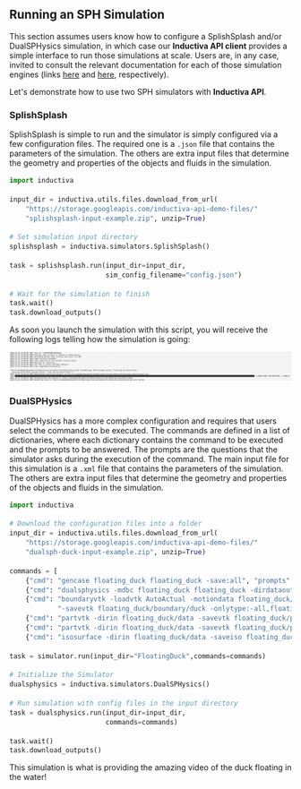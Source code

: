 ## Running an SPH Simulation

This section assumes users know how to configure a SplishSplash and/or DualSPHysics
simulation, in which case our **Inductiva API client** provides a simple interface to run
those simulations at scale. Users are, in any case, invited to consult the relevant documentation
for each of those simulation engines (links
[here](https://github.com/InteractiveComputerGraphics/SPlisHSPlasH) and
[here](https://github.com/DualSPHysics/DualSPHysics), respectively). 

Let's demonstrate how to use two SPH simulators with **Inductiva API**.

### SplishSplash

SplishSplash is simple to run and the simulator is simply configured via a few configuration files.
The required one is a `.json` file that contains the parameters of the simulation.
The others are extra input files that determine the geometry and properties of the
objects and fluids in the simulation.

```python
import inductiva

input_dir = inductiva.utils.files.download_from_url(
    "https://storage.googleapis.com/inductiva-api-demo-files/"
    "splishsplash-input-example.zip", unzip=True)

# Set simulation input directory
splishsplash = inductiva.simulators.SplishSplash()

task = splishsplash.run(input_dir=input_dir,
                        sim_config_filename="config.json")

# Wait for the simulation to finish
task.wait()
task.download_outputs()
```

As soon you launch the simulation with this script, you will receive the following
logs telling how the simulation is going:

<img src="assets/simulation_logs.png" alt="Simulation Logs">


### DualSPHysics

DualSPHysics has a more complex configuration and requires that users select the commands to
be executed. The commands are defined in a list of dictionaries, where each dictionary contains
the command to be executed and the prompts to be answered. The prompts are the questions that
the simulator asks during the execution of the command. The main input file for this simulation
is a `.xml` file that contains the parameters of the simulation. The others are extra input
files that determine the geometry and properties of the objects and fluids in the simulation.

```python
import inductiva

# Download the configuration files into a folder
input_dir = inductiva.utils.files.download_from_url(
    "https://storage.googleapis.com/inductiva-api-demo-files/"
    "dualsph-duck-input-example.zip", unzip=True)

commands = [
    {"cmd": "gencase floating_duck floating_duck -save:all", "prompts": []},
    {"cmd": "dualsphysics -mdbc floating_duck floating_duck -dirdataout data -svres", "prompts": []},
    {"cmd": "boundaryvtk -loadvtk AutoActual -motiondata floating_duck/data" \ 
            "-savevtk floating_duck/boundary/duck -onlytype:-all,floating", "prompts": []},
    {"cmd": "partvtk -dirin floating_duck/data -savevtk floating_duck/particles/PartAll", "prompts": []},
    {"cmd": "partvtk -dirin floating_duck/data -savevtk floating_duck/particles/PartFluidOut", "prompts": []},
    {"cmd": "isosurface -dirin floating_duck/data -saveiso floating_duck/Surface/surf", "prompts": []}]
    
task = simulator.run(input_dir="FloatingDuck",commands=commands)

# Initialize the Simulator
dualsphysics = inductiva.simulators.DualSPHysics()

# Run simulation with config files in the input directory
task = dualsphysics.run(input_dir=input_dir,
                        commands=commands)

task.wait()
task.download_outputs()
```

This simulation is what is providing the amazing video of the duck floating in the water!